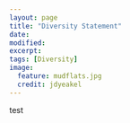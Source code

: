 ```yaml
---
layout: page
title: "Diversity Statement"
date: 
modified:
excerpt:
tags: [Diversity]
image:
  feature: mudflats.jpg
  credit: jdyeakel
---
```


test